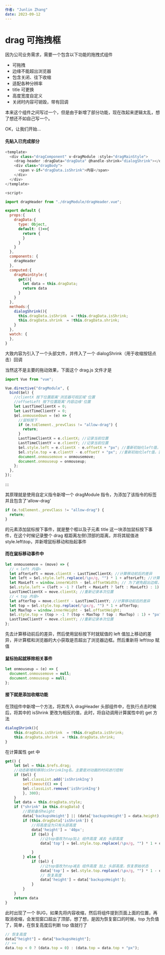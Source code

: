 ```yaml
---
作者: "Junlin Zhang"
date: 2023-09-12
---
```


# drag 可拖拽框

因为公司业务需求，需要一个包含以下功能的拖拽式组件

- 可拖拽
- 边缘不能超出浏览器
- 包含关闭、往下收缩
- 适配各种分辨率
- title 可更换
- 高度宽度自定义
- 关闭时内容可销毁，带有回调

本来这个组件之间写过一个，但是由于新增了部分功能，现在改起来逻辑太乱，想了想还不如自己写一个。

OK，让我们开始...

#### 先贴入已完成部分

```js
<template>
  <div class="dragComponent" v-dragModule :style="dragMainStyle">
    <drag-header :dragData="dragData" @handle-shrink="dialogShrink"></drag-header>
    <div class="dragBody">
      <span v-if="dragData.isShrink">内容</span>
    </div>
  </div>
</template>

<script>

import dragHeader from "./dragModule/dragHeader.vue";

export default {
  props:{
    dragData:{
      type: Object,
      default: ()=>{
        return {
        }
      }
    }
  },
  components: {
    dragHeader
  },
  computed:{
    dragMainStyle:{
      get(){
        let data = this.dragData;
        return data
      }
    }
  },
  methods:{
    dialogShrink(){
      this.dragData.isShrink  = !this.dragData.isShrink;
      this.dragData.shrink  = !this.dragData.shrink;
    }
  },
  watch: {
  },
}
```

大致内容为引入了一个头部文件，并传入了一个 dialogShrink（用于收缩按钮点击）回调

当然这不是主要的拖动效果，下面这个 drag.js 文件才是

```js
import Vue from "vue";

Vue.directive("dragModule", {
  bind($el) {
    //clientX 按下位置距离'浏览器可视区域'位置
    //offsetLeft 按下位置距离'内容边缘'位置
    let LastTimeClientX = 0;
    let LastTimeClientY = 0;
    $el.onmousedown = (e) => {
      //鼠标按下
      if (e.toElement._prevClass != "allow-drag") {
        return;
      }
      LastTimeClientX = e.clientX; //记录当前位置
      LastTimeClientY = e.clientY; //记录当前位置
      $el.style.left = e.clientX - e.offsetX + "px"; //重新初始化left值，否者style.left为空
      $el.style.top = e.clientY - e.offsetY + "px"; //重新初始化left值，否者style.top为空
      document.onmousemove = onmousemove;
      document.onmouseup = onmouseup;
    };
  },
});
```

:::

其原理就是使用自定义指令新增一个 dragModule 指令，为添加了该指令的标签并且包含了'allow-drag'

```js
if (e.toElement._prevClass != "allow-drag") {
  return;
}
```

的元素添加鼠标按下事件，就是整个框以及子元素 title 这一块添加鼠标按下事件，在这个时候记录整个 drag 框距离左侧\顶部的距离，并将其赋值进 style.left\top，并新增鼠标移动和抬起事件

#### 而在鼠标移动事件中

```js
let onmousemove = (move) => {
  // < left 内容>
  let afterLeft = move.clientX - LastTimeClientX; //计算移动前后的差异
  let left = $el.style.left.replace(/\px/g, "") * 1 + afterLeft; //计算DOM加上 差异 后位置
  let MaxLeft = window.innerWidth - $el.offsetWidth; // 为了避免超出边框，计算最大Left
  $el.style.left = (left > -1 ? (left < MaxLeft ? left : MaxLeft) : 1) + "px"; //避免超出
  LastTimeClientX = move.clientX; //重新记录本次位置
  // < top 内容>
  let afterTop = move.clientY - LastTimeClientY; //计算移动前后的差异
  let top = $el.style.top.replace(/\px/g, "") * 1 + afterTop;
  let MaxTop = window.innerHeight - $el.offsetHeight;
  $el.style.top = (top > -1 ? (top < MaxTop ? top : MaxTop) : 1) + "px"; //避免超出
  LastTimeClientY = move.clientY; //重新记录本次位置
};
```

先去计算移动前后的差异，然后使用鼠标按下时就赋值的 left 值加上移动的差异，并计算框和浏览器的大小获取是否超出了浏览器边框。然后重新将 left\top 赋值

#### 鼠标抬起就移除相关事件

```js
let onmouseup = (e) => {
  document.onmousemove = null;
  document.onmouseup = null;
};
```

#### 接下就是添加收缩功能

在顶组件中新增一个方法，将其传入 dragHeader 头部组件中，在执行点击时候后，将其中的 isShrink 更改为相反的值，此时，将自动调用计算属性中的 get 方法

```js
dialogShrink(){
    this.dragData.isShrink  = !this.dragData.isShrink;
    this.dragData.shrink  = !this.dragData.shrink;
}
```

在计算属性 get 中

```js
get() {
    let $el = this.$refs.drag;
    //动态新增和移除isShrinkIng名，主要是对动画的时间进行控制
    if ($el) {
        $el.classList.add('isShrinkIng')
        setTimeout(() => {
        $el.classList.remove('isShrinkIng')
        }, 300);
    }
    let data = this.dragData.style;
    if ("shrink" in this.dragData) {
        //提前备份height
        data['backupsHeight'] || (data['backupsHeight'] = data.height);
        if (this.dragData['isShrink']) {
            //将高度设为只有头部高度
            data['height'] = '40px';
            if ($el) {
                //让top值改为top加上 组件高度 减去 头部高度
                data['top'] = $el.style.top.replace(/\px/g, "") * 1 + data['backupsHeight'].replace(/\px/g, "") * 1 - 40 + 'px';

            }
        } else {
            if ($el) {
                //让top值改为top减去 组件高度 加上 头部高度，恢复原始状态
                data['top'] = $el.style.top.replace(/\px/g, "") * 1 - data['backupsHeight'].replace(/\px/g, "") * 1 + 40;
                // 恢复高度
                data['height'] = data['backupsHeight'];
            }
        }
    }
    return data
}
```

此时出现了一个 BUG，如果先将内容收缩，然后将组件提到页面上面的位置，再取消收缩，会发现窗口超出了顶部，想了想，是因为恢复窗口的时候，top 为负值了，简单，在恢复高度后判断 top 值就行了

```js
// 恢复高度
data["height"] = data["backupsHeight"];
// ++
data.top < 0 ? (data.top = 0) : (data.top = data.top + "px");
```
